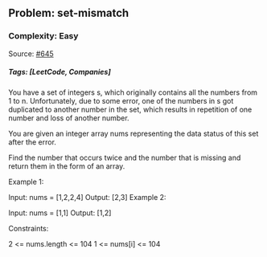 ## Problem: set-mismatch

### Complexity: Easy

Source: [#645](https://leetcode.com/problems/set-mismatch/description/)

##### Tags: [LeetCode, Companies]

You have a set of integers s, which originally contains all the numbers from 1 to n. Unfortunately, due to some error, one of the numbers in s got duplicated to another number in the set, which results in repetition of one number and loss of another number.

You are given an integer array nums representing the data status of this set after the error.

Find the number that occurs twice and the number that is missing and return them in the form of an array.

Example 1:

Input: nums = [1,2,2,4]
Output: [2,3]
Example 2:

Input: nums = [1,1]
Output: [1,2]

Constraints:

2 <= nums.length <= 104
1 <= nums[i] <= 104
